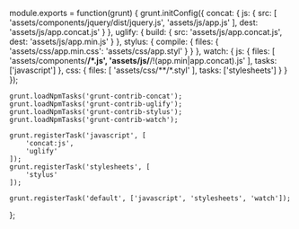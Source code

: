 module.exports = function(grunt) {
    grunt.initConfig({
        concat: {
            js: {
                src: [
                    'assets/components/jquery/dist/jquery.js',
                    'assets/js/app.js'
                ],
                dest: 'assets/js/app.concat.js'
            }
        },
        uglify: {
            build: {
                src: 'assets/js/app.concat.js',
                dest: 'assets/js/app.min.js'
            }
        },
        stylus: {
            compile: {
                files: {
                    'assets/css/app.min.css': 'assets/css/app.styl'
                }
            }
        },
        watch: {
            js: {
                files: [
                    'assets/components/**/*.js',
                    'assets/js/**/!(app.min|app.concat).js'
                ],
                tasks: ['javascript']
            },
            css: {
                files: [
                    'assets/css/**/*.styl'
                ],
                tasks: ['stylesheets']
            }
        }
    });
    
    grunt.loadNpmTasks('grunt-contrib-concat');
    grunt.loadNpmTasks('grunt-contrib-uglify');
    grunt.loadNpmTasks('grunt-contrib-stylus');
    grunt.loadNpmTasks('grunt-contrib-watch');
    
    grunt.registerTask('javascript', [
        'concat:js',
        'uglify'
    ]);
    grunt.registerTask('stylesheets', [
        'stylus'
    ]);

    grunt.registerTask('default', ['javascript', 'stylesheets', 'watch']);
};